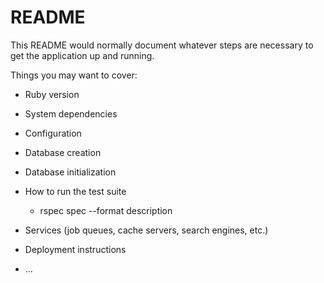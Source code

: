 # README

This README would normally document whatever steps are necessary to get the
application up and running.

Things you may want to cover:

* Ruby version

* System dependencies

* Configuration

* Database creation

* Database initialization

* How to run the test suite
  - rspec spec --format description
  
* Services (job queues, cache servers, search engines, etc.)

* Deployment instructions

* ...
